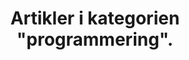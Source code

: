---
layout: blog_by_category
title: 'Artikler i kategorien "programmering".'
category: programmering
permalink: /programmering/
---